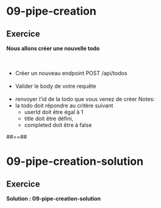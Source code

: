 <!-- .slide: class="exercice" -->
# 09-pipe-creation
## Exercice
**Nous allons créer une nouvelle todo** <br><br><br>

- Créer un nouveau endpoint POST /api/todos<br><br>
- Valider le body de votre requête<br><br>
- renvoyer l'id de la todo que vous venez de créer
Notes:
- la todo doit répondre au critère suivant
    - userId doit être égal à 1
    - title doit être défini,
    - completed doit être à false
    
##==##

<!-- .slide: class="exercice" -->
# 09-pipe-creation-solution
## Exercice
**Solution : 09-pipe-creation-solution**
<!-- .element: class="full-center" -->
